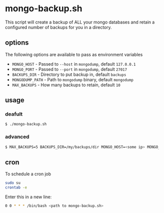 # mongo-backup.sh
This script will create a backup of ALL your mongo databases and retain a configured number of backups for you in a directory.

## options
The following options are available to pass as environment variables

* `MONGO_HOST` - Passed to `--host` in `mongodump`, default `127.0.0.1`
* `MONGO_PORT` - Passed to `--port` in `mongodump`, default `27017`
* `BACKUPS_DIR` - Directory to put backup in, default `backups`
* `MONGODUMP_PATH` - Path to `mongodump` binary, default `mongodump`
* `MAX_BACKUPS` - How many backups to retain, default `10`

## usage
### deafult
```bash
$ ./mongo-backup.sh
```

### advanced
```bash
$ MAX_BACKUPS=5 BACKUPS_DIR=/my/backups/dir MONGO_HOST=<some ip> MONGO_PORT=<some port> ./mongo-backup.sh
```

## cron
To schedule a cron job
```bash
sudo su
crontab -e
```

Enter this in a new line:
```bash
0 0 * * * /bin/bash <path to mongo-backup.sh>
```
